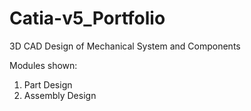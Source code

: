 # Catia-v5_Portfolio

3D CAD Design of Mechanical System and Components

Modules shown:
1. Part Design
2. Assembly Design

